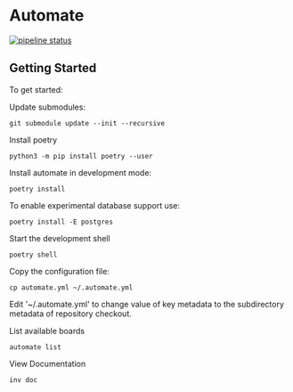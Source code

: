 # Automate



[![pipeline status](https://atreus.informatik.uni-tuebingen.de/ties/timing/schrank/automate/badges/master/pipeline.svg)](https://atreus.informatik.uni-tuebingen.de/ties/timing/schrank/automate/commits/master)

## Getting Started

To get started:
  
Update submodules:

    git submodule update --init --recursive
  
Install poetry

    python3 -m pip install poetry --user

Install automate in development mode:

    poetry install 

To enable experimental database support use:

    poetry install -E postgres

Start the development shell

    poetry shell

Copy the configuration file:

    cp automate.yml ~/.automate.yml
	
Edit '~/.automate.yml' to change value of key metadata to the subdirectory 
metadata of repository checkout. 
 
List available boards

    automate list

View Documentation 

    inv doc


